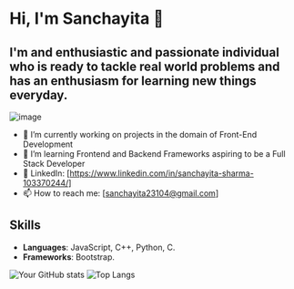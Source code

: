 
# Hi, I'm Sanchayita 👋

## I'm and enthusiastic and passionate individual who is ready to tackle real world problems and has an enthusiasm for learning new things everyday.


![image](https://github.com/user-attachments/assets/b99039af-0eaa-4090-b64d-0d601f063e57)



- 🔭 I’m currently working on projects in the domain of Front-End Development
- 🌱 I’m learning Frontend and Backend Frameworks aspiring to be a Full Stack Developer
- 💼 LinkedIn: [https://www.linkedin.com/in/sanchayita-sharma-103370244/]
- 📫 How to reach me: [sanchayita23104@gmail.com]

## Skills
- **Languages**: JavaScript, C++, Python, C.
- **Frameworks**: Bootstrap.

![Your GitHub stats](https://github-readme-stats.vercel.app/api?username=YourUsername&show_icons=true&theme=radical)
![Top Langs](https://github-readme-stats.vercel.app/api/top-langs/?username=YourUsername&layout=compact&theme=radical)
